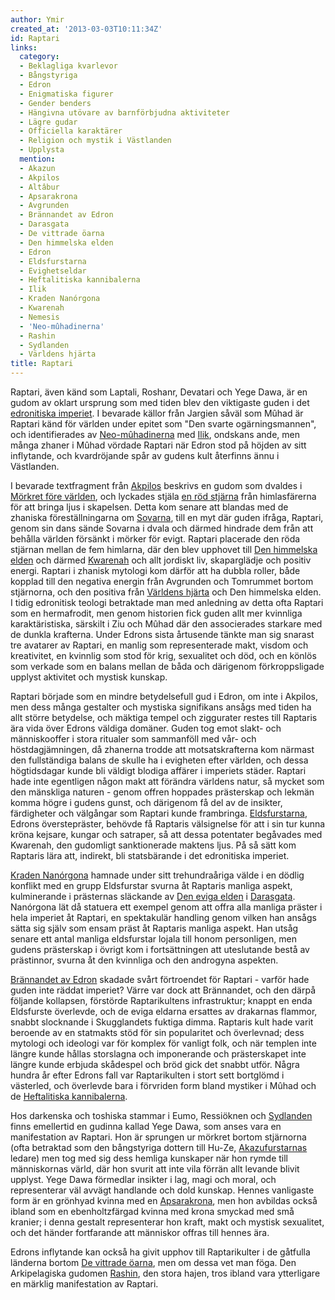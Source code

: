 ```yaml
---
author: Ymir
created_at: '2013-03-03T10:11:34Z'
id: Raptari
links:
  category:
  - Beklagliga kvarlevor
  - Bångstyriga
  - Edron
  - Enigmatiska figurer
  - Gender benders
  - Hängivna utövare av barnförbjudna aktiviteter
  - Lägre gudar
  - Officiella karaktärer
  - Religion och mystik i Västlanden
  - Upplysta
  mention:
  - Akazun
  - Akpilos
  - Altâbur
  - Apsarakrona
  - Avgrunden
  - Brännandet av Edron
  - Darasgata
  - De vittrade öarna
  - Den himmelska elden
  - Edron
  - Eldsfurstarna
  - Evighetseldar
  - Heftalitiska kannibalerna
  - Ilik
  - Kraden Nanórgona
  - Kwarenah
  - Nemesis
  - 'Neo-mûhadinerna'
  - Rashin
  - Sydlanden
  - Världens hjärta
title: Raptari
---
```


Raptari, även känd som Laptali, Roshanr, Devatari och Yege Dawa, är en gudom av oklart ursprung som
med tiden blev den viktigaste guden i det [edronitiska imperiet]. I bevarade källor från Jargien
såväl som Mûhad är Raptari känd för världen under epitet som "Den svarte ogärningsmannen", och
identifierades av [Neo-mûhadinerna] med [Ilik], ondskans ande, men många zhaner i Mûhad vördade
Raptari när Edron stod på höjden av sitt inflytande, och kvardröjande spår av gudens kult återfinns
ännu i Västlanden.

I bevarade textfragment från [Akpilos] beskrivs en gudom som dvaldes i [Mörkret före världen], och
lyckades stjäla [en röd stjärna] från himlasfärerna för att bringa ljus i skapelsen. Detta kom
senare att blandas med de zhaniska föreställningarna om [Sovarna], till en myt där guden ifråga,
Raptari, genom sin dans sände Sovarna i dvala och därmed hindrade dem från att behålla världen
försänkt i mörker för evigt. Raptari placerade den röda stjärnan mellan de fem himlarna, där den
blev upphovet till [Den himmelska elden] och därmed [Kwarenah] och allt jordiskt liv, skaparglädje
och positiv energi. Raptari i zhanisk mytologi kom därför att ha dubbla roller, både kopplad till
den negativa energin från Avgrunden och Tomrummet bortom stjärnorna, och den positiva från [Världens
hjärta] och Den himmelska elden. I tidig edronitisk teologi betraktade man med anledning av detta
ofta Raptari som en hermafrodit, men genom historien fick guden allt mer kvinnliga karaktäristiska,
särskilt i Ziu och Mûhad där den associerades starkare med de dunkla krafterna. Under Edrons sista
årtusende tänkte man sig snarast tre avatarer av Raptari, en manlig som representerade makt, visdom
och kreativitet, en kvinnlig som stod för krig, sexualitet och död, och en könlös som verkade som en
balans mellan de båda och därigenom förkroppsligade upplyst aktivitet och mystisk kunskap.

Raptari började som en mindre betydelsefull gud i Edron, om inte i Akpilos, men dess många gestalter
och mystiska signifikans ansågs med tiden ha allt större betydelse, och mäktiga tempel och
ziggurater restes till Raptaris ära vida över Edrons väldiga domäner. Guden tog emot slakt- och
människooffer i stora ritualer som sammanföll med vår- och höstdagjämningen, då zhanerna trodde att
motsatskrafterna kom närmast den fullständiga balans de skulle ha i evigheten efter världen, och
dessa högtidsdagar kunde bli väldigt blodiga affärer i imperiets städer. Raptari hade inte
egentligen någon makt att förändra världens natur, så mycket som den mänskliga naturen - genom
offren hoppades prästerskap och lekmän komma högre i gudens gunst, och därigenom få del av de
insikter, färdigheter och välgångar som Raptari kunde frambringa. [Eldsfurstarna], Edrons
överstepräster, behövde få Raptaris välsignelse för att i sin tur kunna kröna kejsare, kungar och
satraper, så att dessa potentater begåvades med Kwarenah, den gudomligt sanktionerade maktens ljus.
På så sätt kom Raptaris lära att, indirekt, bli statsbärande i det edronitiska imperiet.

[Kraden Nanórgona] hamnade under sitt trehundraåriga välde i en dödlig konflikt med en grupp
Eldsfurstar svurna åt Raptaris manliga aspekt, kulminerande i prästernas släckande av [Den eviga
elden] i [Darasgata]. Nanórgona lät då statuera ett exempel genom att offra alla manliga präster i
hela imperiet åt Raptari, en spektakulär handling genom vilken han ansågs sätta sig själv som ensam
präst åt Raptaris manliga aspekt. Han utsåg senare ett antal manliga eldsfurstar lojala till honom
personligen, men gudens prästerskap i övrigt kom i fortsättningen att uteslutande bestå av
prästinnor, svurna åt den kvinnliga och den androgyna aspekten.

[Brännandet av Edron] skadade svårt förtroendet för Raptari - varför hade guden inte räddat
imperiet? Värre var dock att Brännandet, och den därpå följande kollapsen, förstörde Raptarikultens
infrastruktur; knappt en enda Eldsfurste överlevde, och de eviga eldarna ersattes av drakarnas
flammor, snabbt slocknande i Skugglandets fuktiga dimma. Raptaris kult hade varit beroende av en
statmakts stöd för sin popularitet och överlevnad; dess mytologi och ideologi var för komplex för
vanligt folk, och när templen inte längre kunde hållas storslagna och imponerande och prästerskapet
inte längre kunde erbjuda skådespel och bröd gick det snabbt utför. Några hundra år efter Edrons
fall var Raptarikulten i stort sett bortglömd i västerled, och överlevde bara i förvriden form bland
mystiker i Mûhad och de [Heftalitiska kannibalerna].

Hos darkenska och toshiska stammar i Eumo, Ressiöknen och [Sydlanden] finns emellertid en gudinna
kallad Yege Dawa, som anses vara en manifestation av Raptari. Hon är sprungen ur mörkret bortom
stjärnorna (ofta betraktad som den bångstyriga dottern till Hu-Ze, [Akazufurstarnas] ledare) men tog
med sig dess hemliga kunskaper när hon rymde till människornas värld, där hon svurit att inte vila
förrän allt levande blivit upplyst. Yege Dawa förmedlar insikter i lag, magi och moral, och
representerar väl avvägt handlande och dold kunskap. Hennes vanligaste form är en grönhyad kvinna
med en [Apsarakrona], men hon avbildas också ibland som en ebenholtzfärgad kvinna med krona smyckad
med små kranier; i denna gestalt representerar hon kraft, makt och mystisk sexualitet, och det
händer fortfarande att människor offras till hennes ära.

Edrons inflytande kan också ha givit upphov till Raptarikulter i de gåtfulla länderna bortom [De
vittrade öarna], men om dessa vet man föga. Den Arkipelagiska gudomen [Rashin], den stora hajen,
tros ibland vara ytterligare en märklig manifestation av Raptari.

  [edronitiska imperiet]: Edron
  [Neo-mûhadinerna]: Neo-mûhadinerna
  [Ilik]: Ilik
  [Akpilos]: Akpilos
  [Mörkret före världen]: Avgrunden
  [en röd stjärna]: Nemesis
  [Sovarna]: Altâbur
  [Den himmelska elden]: Den_himmelska_elden
  [Kwarenah]: Kwarenah
  [Världens hjärta]: Världens_hjärta
  [Eldsfurstarna]: Eldsfurstarna
  [Kraden Nanórgona]: Kraden_Nanórgona
  [Den eviga elden]: Evighetseldar
  [Darasgata]: Darasgata
  [Brännandet av Edron]: Brännandet_av_Edron
  [Heftalitiska kannibalerna]: Heftalitiska_kannibalerna
  [Sydlanden]: Sydlanden
  [Akazufurstarnas]: Akazun
  [Apsarakrona]: Apsarakrona
  [De vittrade öarna]: De_vittrade_öarna
  [Rashin]: Rashin